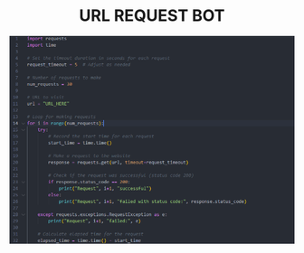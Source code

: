 <head>
  <link href="https://fonts.googleapis.com/css?family=Audiowide">
  <link rel="stylesheet" href="style.css">
  <h1 style = "font-weight:bold"; align = "center";> URL REQUEST BOT</h1>
</head>


<div>
  <img align = center src = https://github.com/AmineBen203/URL-request-bot/blob/main/img/Screenshot%202024-02-19%20111455.png?raw=true>
</div>

